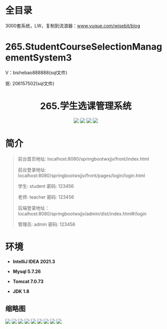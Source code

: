 # 全目录

3000套系统，LW，复制到流浪器：www.yuque.com/wisebit/blog

# 265.StudentCourseSelectionManagementSystem3

<p>V：bishebao888888(sql文件)</p>
<p>抠: 206157502(sql文件)</p>

<p><h1 align="center">265.学生选课管理系统</h1></p>


<p align="center">
	<img src="https://img.shields.io/badge/jdk-1.8-orange.svg"/>
    <img src="https://img.shields.io/badge/springboot-5.x-lightgrey.svg"/>
    <img src="https://img.shields.io/badge/vue-3.x-blue.svg"/>
    <img src="https://img.shields.io/badge/mybatis-5.x-yellow.svg"/>
</p>

# 简介
>
> 
>
> 前台首页地址: localhost:8080/springbootwxjjv/front/index.html
>
> 前台登录地址: localhost:8080/springbootwxjjv/front/pages/login/login.html
>
> 学生: student 密码: 123456
> 
> 老师: teacher 密码: 123456
>
> 后端登录地址：localhost:8080/springbootwxjjv/admin/dist/index.html#/login
>
> 管理员: admin   密码: 123456
>

# 环境

- <b>IntelliJ IDEA 2021.3</b>

- <b>Mysql 5.7.26</b>

- <b>Tomcat 7.0.73</b>

- <b>JDK 1.8</b>




## 缩略图

![](https://bitwise.oss-cn-heyuan.aliyuncs.com/2024/9/10/64baab2c-cfb2-41d1-8d00-1e1e29396632.png)
![](https://bitwise.oss-cn-heyuan.aliyuncs.com/2024/9/10/089b119a-7a94-4a11-8f00-2eaea8b2c687.png)
![](https://bitwise.oss-cn-heyuan.aliyuncs.com/2024/9/10/a8ce6589-8650-45aa-bce0-216e5cf3524a.png)
![](https://bitwise.oss-cn-heyuan.aliyuncs.com/2024/9/10/fda94f0e-2d15-4aba-846d-dc7dbb9775f3.png)
![](https://bitwise.oss-cn-heyuan.aliyuncs.com/2024/9/10/8ab229e5-fa1e-44dd-b7be-2210309472ff.png)
![](https://bitwise.oss-cn-heyuan.aliyuncs.com/2024/9/10/5d0816b2-bf24-4be9-a9d9-7e80167e0fef.png)
![](https://bitwise.oss-cn-heyuan.aliyuncs.com/2024/9/10/1bd05610-cb06-4ddf-b99c-40fa9d4e54b8.png)
![](https://bitwise.oss-cn-heyuan.aliyuncs.com/2024/9/10/872be312-2427-4850-a656-5a1c4e56b5da.png)
![](https://bitwise.oss-cn-heyuan.aliyuncs.com/2024/9/10/b0814ba8-0a36-4eb0-95cc-7aadd4f1f6f6.png)




